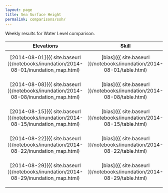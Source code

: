 ```yaml
---
layout: page
title: Sea Surface Height
permalink: comparisons/ssh/
---
```


Weekly results for Water Level comparison.

| Elevations                                                                           | Skill                                                                 | Log
|:------------------------------------------------------------------------------------:|:---------------------------------------------------------------------:|:-------------------------------------------------------------------------------------------:|
| [2014-08-01]({{ site.baseurl }}/notebooks/inundation/2014-08-01/inundation_map.html) | [bias]({{ site.baseurl }}/notebooks/inundation/2014-08-01/table.html) | [log]({{ site.baseurl }}/notebooks/inundation/2014-08-01/2014-08-01-secoora_inundation.log) |
| [2014-08-08]({{ site.baseurl }}/notebooks/inundation/2014-08-08/inundation_map.html) | [bias]({{ site.baseurl }}/notebooks/inundation/2014-08-08/table.html) | [log]({{ site.baseurl }}/notebooks/inundation/2014-08-08/2014-08-08-secoora_inundation.log) |
| [2014-08-15]({{ site.baseurl }}/notebooks/inundation/2014-08-15/inundation_map.html) | [bias]({{ site.baseurl }}/notebooks/inundation/2014-08-15/table.html) | [log]({{ site.baseurl }}/notebooks/inundation/2014-08-15/2014-08-15-secoora_inundation.log) |
| [2014-08-22]({{ site.baseurl }}/notebooks/inundation/2014-08-22/inundation_map.html) | [bias]({{ site.baseurl }}/notebooks/inundation/2014-08-22/table.html) | [log]({{ site.baseurl }}/notebooks/inundation/2014-08-22/2014-08-22-secoora_inundation.log) |
| [2014-08-29]({{ site.baseurl }}/notebooks/inundation/2014-08-29/inundation_map.html) | [bias]({{ site.baseurl }}/notebooks/inundation/2014-08-29/table.html) | [log]({{ site.baseurl }}/notebooks/inundation/2014-08-29/2014-08-29-secoora_inundation.log) |
|                                                                                      |                                                                       |


<!-- <iframe width="420" height="315" src="{{ site.baseurl }}/notebooks/inundation/2014-08-01/inundation_map.html"></iframe> -->
